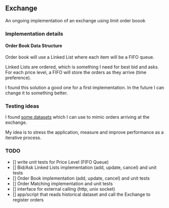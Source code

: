 ## Exchange

An ongoing implementation of an exchange using limit order boook

### Implementation details

#### Order Book Data Structure 

Order book will use a Linked List where each item will be a FIFO queue. 

Linked Lists are ordered, which is something I need for best bid and asks.
For each price level, a FIFO will store the orders as they arrive (time preference).

I found this solution a good one for a first implementation. 
In the future I can change it to something better.

### Testing ideas

I found [some datasets](https://lobsterdata.com/info/DataSamples.php) which I can
use to mimic orders arriving at the exchange.

My idea is to stress the application, measure and improve performance as a iterative process.

### TODO

- [] write unit tests for Price Level (FIFO Queue)
- [] Bid/Ask Linked Lists implementation (add, update, cancel) and unit tests
- [] Order Book implementation (add, update, cancel) and unit tests
- [] Order Matching implementation and unit tests
- [] interface for external calling (http, unix socket)
- [] app/script that reads historical dataset and call the Exchange to register orders
